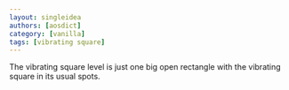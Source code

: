 ```yaml
---
layout: singleidea
authors: [aosdict]
category: [vanilla]
tags: [vibrating square]
---
```

The vibrating square level is just one big open rectangle with the vibrating square in its usual spots.
